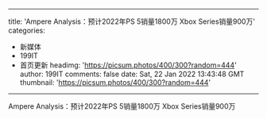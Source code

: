 
---
title: 'Ampere Analysis：预计2022年PS 5销量1800万 Xbox Series销量900万'
categories: 
 - 新媒体
 - 199IT
 - 首页更新
headimg: 'https://picsum.photos/400/300?random=444'
author: 199IT
comments: false
date: Sat, 22 Jan 2022 13:43:48 GMT
thumbnail: 'https://picsum.photos/400/300?random=444'
---

<div>   
Ampere Analysis：预计2022年PS 5销量1800万 Xbox Series销量900万  
</div>
            